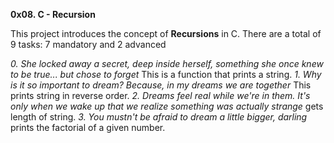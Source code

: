 **0x08. C - Recursion**

This project introduces the concept of **Recursions** in C.
There are a total of 9 tasks: 7 mandatory and 2 advanced

*0. She locked away a secret, deep inside herself, something she once knew to be true... but chose to forget* This is a function that prints a string.
*1. Why is it so important to dream? Because, in my dreams we are together* This prints string in reverse order.
*2. Dreams feel real while we're in them. It's only when we wake up that we realize something was actually strange* gets length of string.
*3. You mustn't be afraid to dream a little bigger, darling* prints the factorial of a given number.

